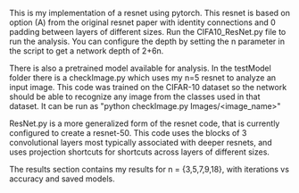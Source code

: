 This is my implementation of a resnet using pytorch. This resnet is based on option (A) from the original resnet paper with identity connections and 0 padding between layers of different sizes. Run the CIFA10_ResNet.py file to run the analysis. You can configure the depth by setting the n parameter in the script to get a network depth of 2+6n. 

There is also a pretrained model available for analysis. In the testModel folder there is a checkImage.py which uses my n=5 resnet to analyze an input image. This code was trained on the CIFAR-10 dataset so the network should be able to recognize any image from the classes used in that dataset. It can be run as "python checkImage.py Images/<image_name>"

ResNet.py is a more generalized form of the resnet code, that is currently configured to create a resnet-50. This code uses the blocks of 3 convolutional layers most typically associated with deeper resnets, and uses projection shortcuts for shortcuts across layers of different sizes.

The results section contains my results for n = {3,5,7,9,18}, with iterations vs accuracy and saved models. 